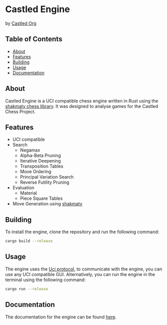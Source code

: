 # Castled Engine

by [Castled Org](https://github.com/CastledChess)

## Table of Contents

- [About](#about)
- [Features](#features)
- [Building](#building)
- [Usage](#usage)
- [Documentation](#documentation)

## About

Castled Engine is a UCI compatible chess engine written in Rust using the
[shakmaty chess library](https://github.com/niklasf/shakmaty). It was
designed to analyse games for the Castled Chess Project.

## Features

- UCI compatible
- Search
    - Negamax
    - Alpha-Beta Pruning
    - Iterative Deepening
    - Transposition Tables
    - Move Ordering
    - Principal Variation Search
    - Reverse Futility Pruning
- Evaluation
    - Material
    - Piece Square Tables
- Move Generation using [shakmaty](https://github.com/niklasf/shakmaty)

## Building

To install the engine, clone the repository and run the following command:

```bash
cargo build --release
```

## Usage

The engine uses the [Uci protocol](http://wbec-ridderkerk.nl/html/UCIProtocol.html), to communicate with the engine, you
can use any UCI compatible GUI. Alternatively, you can run the engine in the
terminal using the following command:

```bash
cargo run --release
```

## Documentation

The documentation for the engine can be found [here](./docs/README.md).